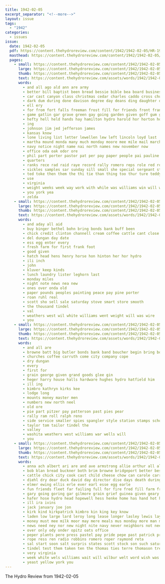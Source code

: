 ```yaml
---
title: 1942-02-05
excerpt_separator: "<!--more-->"
layout: issue
tags:
  - "1942"
categories:
  - issues
issue:
  date: 1942-02-05
  pdf: https://content.thehydroreview.com/content/1942/1942-02-05/HR-1942-02-05.pdf
  masthead: https://content.thehydroreview.com/content/1942/1942-02-05/masthead/HR-1942-02-05.jpg
  pages:
    - small: https://content.thehydroreview.com/content/1942/1942-02-05/small/HR-1942-02-05-01.jpg
      large: https://content.thehydroreview.com/content/1942/1942-02-05/large/HR-1942-02-05-01.jpg
      thumb: https://content.thehydroreview.com/content/1942/1942-02-05/thumbnails/HR-1942-02-05-01.jpg
      text: https://content.thehydroreview.com/assets/words/1942/1942-02-05/HR-1942-02-05-01.txt
      words:
        - and all ago ald ann are army
        - better bill baptist been bread bessie bible bea board business blough birth bills bow bast but buys boy band bins
        - car cast canyon class christmas cedar charles caddo cross church calvary cat carl cotton char christian can cooper christians count christ cad crawford
        - dark dum during done davison degree day deans ding daughter dent dies down
        - ell ery
        - for from fort falls freeman frost fill fer friends front frank first fees former friday forrest
        - game gatlin gar grave green gay going garden given goff gum gov guest
        - hefty hell held hands hay hamilton hydro harold hor horton honor high henke her hin heger hour house had hopewell home him head half
        - ing
        - johnson jim jed jefferson james
        - kansas know
        - lone living list letter lewellen lew left lincoln loyd last
        - martha mound monda many much monday moore mee mile mail march marrs made mere men must matter morning
        - navy notice night name nai north names new november now
        - office oda oak odor ore
        - phil part porter pastor pat per pay paper people pai pauline
        - quarters
        - ranks rece rad raid raye record rally romero reps role red roy read
        - sickles samples sar sunday sill small she special sergeant still son seed saturday servi second san spring send sons stamp scout supper sal soon shown sunda sarah schaal sale sher shows school
        - ted toke then them the thi tie than thing too thur ture teddy tha ton tary thirsk ties tal teacher test
        - use
        - virginia
        - weight weeks week way work with while was williams win will went weather
        - you york yea
        - zelda
    - small: https://content.thehydroreview.com/content/1942/1942-02-05/small/HR-1942-02-05-02.jpg
      large: https://content.thehydroreview.com/content/1942/1942-02-05/large/HR-1942-02-05-02.jpg
      thumb: https://content.thehydroreview.com/content/1942/1942-02-05/thumbnails/HR-1942-02-05-02.jpg
      text: https://content.thehydroreview.com/assets/words/1942/1942-02-05/HR-1942-02-05-02.txt
      words:
        - and aday all aid
        - buy binger bethel bohn bring bonds bank buff been
        - chick credit clinton channell cream coffee cattle cant close call cea cash come clerk
        - del dungan day date
        - ess egg enter every
        - fresh farm for first frank foot
        - good given
        - hatch head hens henry horse hon hinton her hor hydro
        - ili inch
        - john
        - kluver keep kinds
        - lunch laundry lister leghorn last
        - monday miles
        - night note news nea new
        - ones over onda old
        - paper pounds peoples painting peace pay pine porter
        - roan ruhl real
        - scott sho sell sale saturday stove smart store smooth
        - the thousand tindel
        - val
        - weathers west wil white williams went weight will was wire
        - you
    - small: https://content.thehydroreview.com/content/1942/1942-02-05/small/HR-1942-02-05-03.jpg
      large: https://content.thehydroreview.com/content/1942/1942-02-05/large/HR-1942-02-05-03.jpg
      thumb: https://content.thehydroreview.com/content/1942/1942-02-05/thumbnails/HR-1942-02-05-03.jpg
      text: https://content.thehydroreview.com/assets/words/1942/1942-02-05/HR-1942-02-05-03.txt
      words:
        - and all are
        - browne batt big butler bonds bank band boucher begin bring bond barber bassler business bost buyers buckmaster
        - churches coffee carruth come city company cope
        - dry dungan
        - every
        - first for
        - grain george given grand goods glee gin
        - heger harry house halls hardware hughes hydro hatfield him
        - ill ing
        - kimbro kathryn kirks kee
        - lodge long
        - mounts money master men
        - numbers new north neel
        - old ore
        - pie part pitzer pay patterson past pies pear
        - rally ram roll ralph reno
        - side service smaller spies spangler style station stamps school seed supper shoe scott
        - taylor tom tailor tindel the
        - valley
        - washita weathers west williams war wells will
        - you
    - small: https://content.thehydroreview.com/content/1942/1942-02-05/small/HR-1942-02-05-04.jpg
      large: https://content.thehydroreview.com/content/1942/1942-02-05/large/HR-1942-02-05-04.jpg
      thumb: https://content.thehydroreview.com/content/1942/1942-02-05/thumbnails/HR-1942-02-05-04.jpg
      text: https://content.thehydroreview.com/assets/words/1942/1942-02-05/HR-1942-02-05-04.txt
      words:
        - anna ach albert ari are and ave armstrong allie arthur all alfalfa
        - bob blan bread buckner both brim browne bridgeport better best baby butter back black betters but boucher bros buy board bank below breeding been bullard bring blanks
        - cattle chick city cook cast child cheese chow can carole carry church coats cooper county car carolyn creek cora couch cesar call chair case
        - diehl dry dear duck david day director dise days death during dinner
        - elmer ewing ellis erle ever earl esse egg earle
        - fun friends fleet far failing full for fire fred fill farm fron from friday
        - gary going goring gar gilmore grain grief guinea given geary goo goods goes good
        - hafer hose hydro head hopewell hess henke home has hand hot haine hilda haye handsome homer hom hens hed happy harold hobbs hatfield her harvey hope hume
        - ill ira ivins
        - jack january joe jon
        - kirk kind kirkpatrick kimbro kin king key know
        - laden low large lard leroy long lease longer lasley lewis lay later list let lawrence lala line lenz look
        - money must mee milk moor may mere meals mus monday more man much many mash merit mcpeak meal
        - news need ney nor new night nite navy never neighbors not nee now neil
        - over only ody onder opitz oats office
        - peper plants pere press pastel pay pride pepe past patrick price peppers people pounds pore public pete peta per plain pound proven plant pro part pair persons pump perret person
        - rope ress ren radio robbins romero roper raymond reta
        - sal start soon salt surpris states scott stock son such saturday stockton spring sergeant silk sheffer sale seber service see store strong scarce snow sunday station state swift seed small save severe sor
        - tindel test them taken ten the thomas ties terre thomason treas table turn tomlinson thurs trimmings take tur town taylor than texas
        - very virginia
        - week white wels williams wait will wilbur welt word wish was while with walter want words wise west willert way
        - yeast yellow york you
---
```


The Hydro Review from 1942-02-05

<!--more-->


